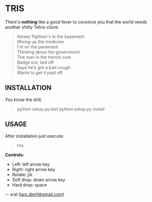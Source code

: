 TRIS
====
There's __nothing__ like a good fever to convince you
that the world needs another shitty Tetris-clone.

> Alexey Pajitnov's in the basement<br />
> Mixing up the medicine<br />
> I'm on the pavement<br />
> Thinking about the government<br />
> The man in the trench coat<br />
> Badge out, laid off<br />
> Says he's got a bad cough<br />
> Wants to get it paid off<br />

INSTALLATION
------------
You know the drill:
> python setup.py test
> python setup.py install

USAGE
-----
After installation just execute:
> tris

__Controls:__

- Left: left arrow key
- Right: right arrow key
- Rotate: j/k
- Soft drop: down arrow key
- Hard drop: space

-- sral (lars.djerf@gmail.com)